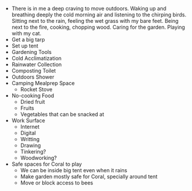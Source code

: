 - There is in me a deep craving to move outdoors. Waking up and breathing deeply the cold morning air and listening to the chirping birds. Sitting next to the rain, feeling the wet grass with my bare feet.  Being next to the fire, cooking, chopping wood. Caring for the garden. Playing with my cat.
- Get a big tarp
- Set up tent
- Gardening Tools
- Cold Acclimatization
- Rainwater Collection
- Composting Toilet
- Outdoors Shower
- Camping Mealprep Space
	- Rocket Stove
- No-cooking Food
	- Dried fruit
	- Fruits
	- Vegetables that can be snacked at
- Work Surface
	- Internet
	- Digital
	- Writting
	- Drawing
	- Tinkering?
	- Woodworking?
- Safe spaces for Coral to play
	- We can be inside big tent even when it rains
	- Make garden mostly safe for Coral, specially around tent
	- Move or block access to bees